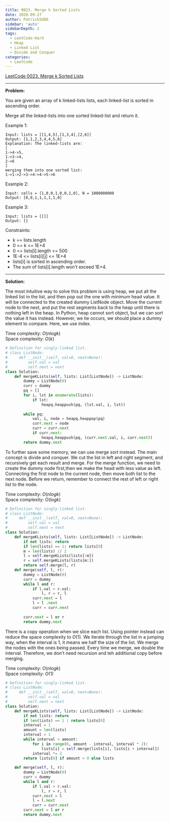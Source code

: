 ```yaml
---
title: 0023. Merge k Sorted Lists
date: 2020-09-27
author: PatrickSUDO
sidebar: 'auto'
sidebarDepth: 2
tags: 
  - LeetCode-Hard
  - Heap
  - Linked List
  - Divide and Conquer
categories:
  - LeetCode
---
```

[LeetCode 0023. Merge k Sorted Lists](https://leetcode.com/problems/merge-k-sorted-lists/)

---
**Problem:** <br/>

You are given an array of k linked-lists lists, each linked-list is sorted in ascending order.

Merge all the linked-lists into one sorted linked-list and return it.

Example 1:

    Input: lists = [[1,4,5],[1,3,4],[2,6]]
    Output: [1,1,2,3,4,4,5,6]
    Explanation: The linked-lists are:
    [
    1->4->5,
    1->3->4,
    2->6
    ]
    merging them into one sorted list:
    1->1->2->3->4->4->5->6



Example 2:

    Input: cells = [1,0,0,1,0,0,1,0], N = 1000000000
    Output: [0,0,1,1,1,1,1,0]

Example 3:

    Input: lists = [[]]
    Output: []

Constraints:

- k == lists.length
- 0 <= k <= 1E+4
- 0 <= lists[i].length <= 500
- 1E-4 <= lists[i][j] <= 1E+4
- lists[i] is sorted in ascending order.
- The sum of lists[i].length won't exceed 1E+4.


---
**Solution:** <br/>

The most intuitive way to solve this problem is using heap, we put all the linked list in the list, and then pop out the one with minimum head value. It will be connected to the created dummy ListNode object. Move the current node to the next, and put the rest segments back to the heap until there is nothing left in the heap. In Python, heap cannot sort object, but we can sort the value it has instead. However, we tie occurs, we should place a dummy element to compare. Here, we use index.


Time complexity: $O(nlogk)$ </br>
Space complexity: $O(k)$


```python
# Definition for singly-linked list.
# class ListNode:
#     def __init__(self, val=0, next=None):
#         self.val = val
#         self.next = next
class Solution:
    def mergeKLists(self, lists: List[ListNode]) -> ListNode:
        dummy = ListNode(0)
        curr = dummy
        pq = []
        for i, lst in enumerate(lists):
            if lst:
                heapq.heappush(pq, (lst.val, i, lst))
        
        while pq:
            val, i, node = heapq.heappop(pq)
            curr.next = node
            curr = curr.next
            if curr.next:
                heapq.heappush(pq, (curr.next.val, i, curr.next))
        return dummy.next
```

To further save some memory, we can use merge sort instead. The main concept is divide and conquer. We cut the list in left and right segment, and recursively get each result and merge. For the merge function, we need to create the dummy node first,then we make the head with less value as left. Connecting the first node to the current node, then move both list to the next node. Before we return, remember to connect the rest of left or right list to the node.

Time complexity: $O(nlogk)$ </br>
Space complexity: $O(logk)$

```python
# Definition for singly-linked list.
# class ListNode:
#     def __init__(self, val=0, next=None):
#         self.val = val
#         self.next = next
class Solution:
    def mergeKLists(self, lists: List[ListNode]) -> ListNode:
        if not lists: return 
        if len(lists) == 1: return lists[0]
        m = len(lists) // 2
        l = self.mergeKLists(lists[:m])
        r = self.mergeKLists(lists[m:])
        return self.merge(l, r)
    def merge(self, l, r):
        dummy = ListNode(0)
        curr = dummy 
        while l and r:
            if l.val > r.val:
                l, r = r, l 
            curr.next = l
            l = l .next
            curr = curr.next
            
        curr.next = l or r
        return dummy.next  
```
There is a copy operation when we slice each list. Using pointer instead can reduce the space complexity to $O(1)$. We iterate through the list in a jumping way, when the interval is 1, it means we half the size of the list. We merge the nodes with the ones being passed. Every time we merge, we double the interval. Therefore, we don't need recursion and teh additional copy before merging.


Time complexity: $O(nlogk)$ </br>
Space complexity: $O(1)$

```python
# Definition for singly-linked list.
# class ListNode:
#     def __init__(self, val=0, next=None):
#         self.val = val
#         self.next = next
class Solution:
    def mergeKLists(self, lists: List[ListNode]) -> ListNode:
        if not lists: return 
        if len(lists) == 1 : return lists[0]
        interval = 1
        amount = len(lists)
        interval = 1
        while interval < amount:
            for i in range(0, amount - interval, interval * 2):
                lists[i] = self.merge(lists[i], lists[i + interval])
            interval *= 2
        return lists[0] if amount > 0 else lists
            
    def merge(self, l, r):
        dummy = ListNode(0)
        curr = dummy
        while l and r:
            if l.val > r.val:
                l, r = r, l
            curr.next = l
            l = l.next
            curr = curr.next
        curr.next = l or r
        return dummy.next
```